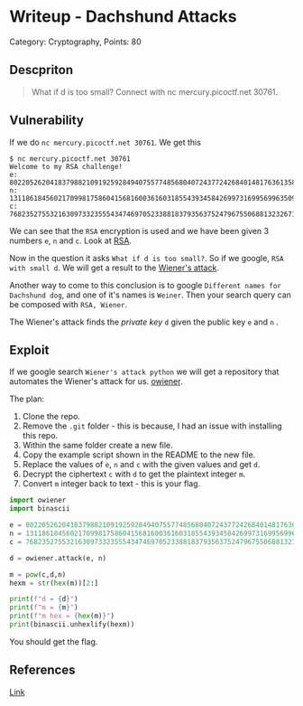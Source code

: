 # Writeup - Dachshund Attacks
Category: Cryptography, Points: 80


## Descpriton
> What if d is too small? Connect with nc mercury.picoctf.net 30761.


## Vulnerability

If we do `nc mercury.picoctf.net 30761`. We get this

```console
$ nc mercury.picoctf.net 30761
Welcome to my RSA challenge!
e: 80220526204183798821091925928494075577485680407243772426840148176361358762573323497446073576418228458845888522054692555624406450070741957285653772113294360449294766878165926374724225656309611076444463691280023484651520804322246196754495860757560823661784054659713457724139045552229630882015218999249037536721
n: 131186184560217099817586041568160036160318554393458426997316995699635096256140713397999008162646571928995480106475237946911013698050147911845419639576649504764743880388411599782750891193363588318958965054121440322533694324022300558130521696637816774924704391244147828454530156879143134624197610260666230435013
c: 76823527553216309733235554347469705233881837935637524796755068813232671386010063243548313172039335330667736626330056966960595046530725311074474401813742665666786800696902239072291924246256454737098227036791083811615208063649266276396021545177240408814516264596661314157612219879823864228328478822605074714436
```

We can see that the `RSA` encryption is used and we have been given 3 numbers `e`, `n` and `c`. Look at [RSA](https://en.wikipedia.org/wiki/RSA_(cryptosystem)).

Now in the question it asks `What if d is too small?`. So if we google, `RSA with small d`. We will get a result to the [Wiener's attack](https://en.wikipedia.org/wiki/Wiener%27s_attack). 

Another way to come to this conclusion is to google `Different names for Dachshund dog`, and one of it's names is `Weiner`. Then your search query can be composed with `RSA, Wiener`.

The Wiener's attack finds the *private key* `d` given the public key `e` and `n` .


## Exploit

If we google search `Wiener's attack python` we will get a repository that automates the Wiener's attack for us. [owiener](https://github.com/orisano/owiener).

The plan:
1. Clone the repo.
2. Remove the `.git` folder - this is because, I had an issue with installing this repo.
3. Within the same folder create a new file.
4. Copy the example script shown in the README to the new file.
5. Replace the values of `e`, `n` and `c` with the given values and get `d`.
6. Decrypt the ciphertext `c` with `d` to get the plaintext integer `m`.
7. Convert `m` integer back to text - this is your flag.

```python
import owiener
import binascii

e = 80220526204183798821091925928494075577485680407243772426840148176361358762573323497446073576418228458845888522054692555624406450070741957285653772113294360449294766878165926374724225656309611076444463691280023484651520804322246196754495860757560823661784054659713457724139045552229630882015218999249037536721
n = 131186184560217099817586041568160036160318554393458426997316995699635096256140713397999008162646571928995480106475237946911013698050147911845419639576649504764743880388411599782750891193363588318958965054121440322533694324022300558130521696637816774924704391244147828454530156879143134624197610260666230435013
c = 76823527553216309733235554347469705233881837935637524796755068813232671386010063243548313172039335330667736626330056966960595046530725311074474401813742665666786800696902239072291924246256454737098227036791083811615208063649266276396021545177240408814516264596661314157612219879823864228328478822605074714436

d = owiener.attack(e, n)

m = pow(c,d,n)
hexm = str(hex(m))[2:]

print(f"d = {d}")
print(f"m = {m}")
print(f"m hex = {hex(m)}")
print(binascii.unhexlify(hexm))
```

You should get the flag.

## References
[Link](https://vivian-dai.github.io/PicoCTF2021-Writeup/Cryptography/Dachshund%20Attacks/dachshundattacks.html)
